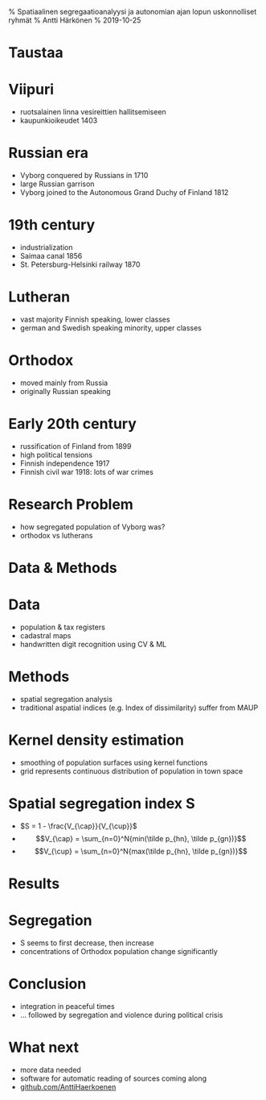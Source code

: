 % Spatiaalinen segregaatioanalyysi ja autonomian ajan lopun uskonnolliset ryhmät
% Antti Härkönen
% 2019-10-25

# Taustaa

# Viipuri

- ruotsalainen linna vesireittien hallitsemiseen
- kaupunkioikeudet 1403

# Russian era

- Vyborg conquered by Russians in 1710
- large Russian garrison
- Vyborg joined to the Autonomous Grand Duchy of Finland 1812

# 19th century

- industrialization
- Saimaa canal 1856
- St. Petersburg-Helsinki railway 1870

# Lutheran

- vast majority Finnish speaking, lower classes
- german and Swedish speaking minority, upper classes

# Orthodox

- moved mainly from Russia
- originally Russian speaking

# Early 20th century

- russification of Finland from 1899
- high political tensions
- Finnish independence 1917
- Finnish civil war 1918: lots of war crimes

# Research Problem

- how segregated population of Vyborg was?
- orthodox vs lutherans

# Data & Methods

# Data

- population & tax registers
- cadastral maps
- handwritten digit recognition using CV & ML

# Methods

- spatial segregation analysis
- traditional aspatial indices (e.g. Index of dissimilarity) suffer from MAUP

# Kernel density estimation

- smoothing of population surfaces using kernel functions
- grid represents continuous distribution of population in town space

# Spatial segregation index S

- $S = 1 - \frac{V_{\cap}}{V_{\cup}}$
- $$V_{\cap} = \sum_{n=0}^N{min(\tilde p_{hn}, \tilde p_{gn})}$$
- $$V_{\cup} = \sum_{n=0}^N{max(\tilde p_{hn}, \tilde p_{gn})}$$

# Results

# Segregation

- S seems to first decrease, then increase
- concentrations of Orthodox population change significantly

# Conclusion

- integration in peaceful times 
- ... followed by segregation and violence during political crisis

# What next

- more data needed
- software for automatic reading of sources coming along
- [github.com/AnttiHaerkoenen](https://www.github.com/AnttiHaerkoenen)

